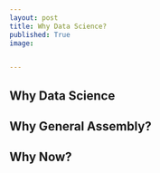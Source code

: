 ```yaml
---
layout: post
title: Why Data Science?
published: True
image:


---
```


## Why Data Science

## Why General Assembly?

## Why Now?
